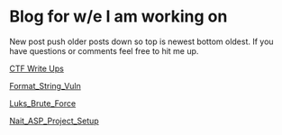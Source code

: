 # Blog for w/e I am working on

New post push older posts down so top is newest bottom oldest. If you have questions or comments feel free to hit me up.

[CTF Write Ups](https://github.com/Malikazz/YegSecCTF-CTFs)

[Format_String_Vuln](Format_String_Vuln/readme.md)

[Luks_Brute_Force](Luks_Brute_force/readme.md)

[Nait_ASP_Project_Setup](Nait_ASP_Project_Setup/readme.md)
